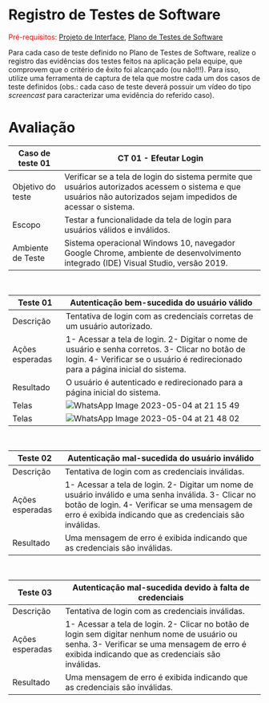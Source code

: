 # Registro de Testes de Software

<span style="color:red">Pré-requisitos: <a href="3-Projeto de Interface.md"> Projeto de Interface</a></span>, <a href="8-Plano de Testes de Software.md"> Plano de Testes de Software</a>

Para cada caso de teste definido no Plano de Testes de Software, realize o registro das evidências dos testes feitos na aplicação pela equipe, que comprovem que o critério de êxito foi alcançado (ou não!!!). Para isso, utilize uma ferramenta de captura de tela que mostre cada um dos casos de teste definidos (obs.: cada caso de teste deverá possuir um vídeo do tipo _screencast_ para caracterizar uma evidência do referido caso).

# Avaliação 

| Caso de teste 01     |  CT 01 - Efeutar Login                                                                   | 
| ------- | ------------------------------------------------------------------------------------------------------------ | 
| Objetivo do teste | Verificar se a tela de login do sistema permite que usuários autorizados acessem o sistema e que usuários não autorizados sejam impedidos de acessar o sistema. | 
| Escopo | Testar a funcionalidade da tela de login para usuários válidos e inválidos. |
| Ambiente de Teste | Sistema operacional Windows 10, navegador Google Chrome, ambiente de desenvolvimento integrado (IDE) Visual Studio, versão 2019. |
<br>

| Teste 01     |  Autenticação bem-sucedida do usuário válido                                                                  | 
| ------- | ------------------------------------------------------------------------------------------------------------ | 
| Descrição | Tentativa de login com as credenciais corretas de um usuário autorizado. | 
| Ações esperadas | 1- Acessar a tela de login. 2- Digitar o nome de usuário e senha corretos. 3- Clicar no botão de login. 4- Verificar se o usuário é redirecionado para a página inicial do sistema. |
| Resultado | O usuário é autenticado e redirecionado para a página inicial do sistema. |
| Telas | ![WhatsApp Image 2023-05-04 at 21 15 49](https://user-images.githubusercontent.com/115122394/236355836-e6a3c0ba-6c11-4ee7-b8f5-f458b1c95bcb.jpeg)|
| Telas |![WhatsApp Image 2023-05-04 at 21 48 02](https://user-images.githubusercontent.com/115122394/236455525-6b82d423-3d3e-4926-b2f7-68b1fdfd83f0.jpeg)|
<br>

| Teste 02     |  Autenticação mal-sucedida do usuário inválido                                                                  | 
| ------- | ------------------------------------------------------------------------------------------------------------ | 
| Descrição | Tentativa de login com as credenciais inválidas. | 
| Ações esperadas | 1- Acessar a tela de login. 2- Digitar um nome de usuário inválido e uma senha inválida. 3- Clicar no botão de login. 4- Verificar se uma mensagem de erro é exibida indicando que as credenciais são inválidas. |
| Resultado | Uma mensagem de erro é exibida indicando que as credenciais são inválidas. |
<br>

| Teste 03     |  Autenticação mal-sucedida devido à falta de credenciais                                                                  | 
| ------- | ------------------------------------------------------------------------------------------------------------ | 
| Descrição | Tentativa de login com as credenciais inválidas. | 
| Ações esperadas | 1- Acessar a tela de login. 2- Clicar no botão de login sem digitar nenhum nome de usuário ou senha. 3- Verificar se uma mensagem de erro é exibida indicando que as credenciais são inválidas. |
| Resultado | Uma mensagem de erro é exibida indicando que as credenciais são inválidas. |
<br>
